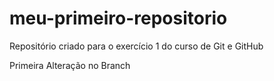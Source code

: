 # meu-primeiro-repositorio
Repositório criado para o exercício 1 do curso de Git e GitHub

Primeira Alteração no Branch

